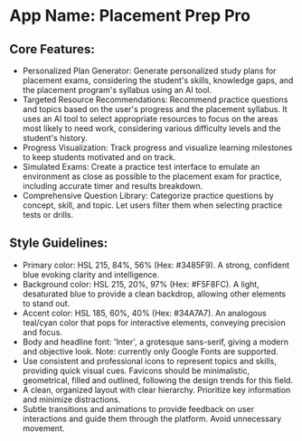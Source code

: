 # **App Name**: Placement Prep Pro

## Core Features:

- Personalized Plan Generator: Generate personalized study plans for placement exams, considering the student's skills, knowledge gaps, and the placement program's syllabus using an AI tool.
- Targeted Resource Recommendations: Recommend practice questions and topics based on the user's progress and the placement syllabus. It uses an AI tool to select appropriate resources to focus on the areas most likely to need work, considering various difficulty levels and the student's history.
- Progress Visualization: Track progress and visualize learning milestones to keep students motivated and on track.
- Simulated Exams: Create a practice test interface to emulate an environment as close as possible to the placement exam for practice, including accurate timer and results breakdown.
- Comprehensive Question Library: Categorize practice questions by concept, skill, and topic. Let users filter them when selecting practice tests or drills.

## Style Guidelines:

- Primary color: HSL 215, 84%, 56% (Hex: #3485F9). A strong, confident blue evoking clarity and intelligence.
- Background color: HSL 215, 20%, 97% (Hex: #F5F8FC). A light, desaturated blue to provide a clean backdrop, allowing other elements to stand out.
- Accent color: HSL 185, 60%, 40% (Hex: #34A7A7). An analogous teal/cyan color that pops for interactive elements, conveying precision and focus.
- Body and headline font: 'Inter', a grotesque sans-serif, giving a modern and objective look. Note: currently only Google Fonts are supported.
- Use consistent and professional icons to represent topics and skills, providing quick visual cues. Favicons should be minimalistic, geometrical, filled and outlined, following the design trends for this field.
- A clean, organized layout with clear hierarchy. Prioritize key information and minimize distractions.
- Subtle transitions and animations to provide feedback on user interactions and guide them through the platform. Avoid unnecessary movement.